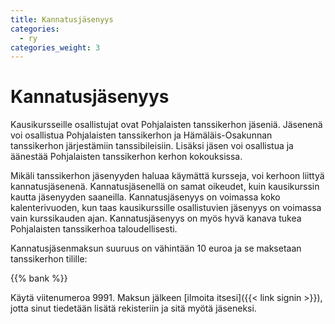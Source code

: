 ```yaml
---
title: Kannatusjäsenyys
categories:
  - ry
categories_weight: 3
---
```

# Kannatusjäsenyys

Kausikursseille osallistujat ovat Pohjalaisten tanssikerhon jäseniä. Jäsenenä voi osallistua Pohjalaisten tanssikerhon ja Hämäläis-Osakunnan tanssikerhon järjestämiin tanssibileisiin. Lisäksi jäsen voi osallistua ja äänestää Pohjalaisten tanssikerhon kerhon kokouksissa.

Mikäli tanssikerhon jäsenyyden haluaa käymättä kursseja, voi kerhoon liittyä kannatusjäsenenä. Kannatusjäsenellä on samat oikeudet, kuin kausikurssin kautta jäsenyyden saaneilla. Kannatusjäsenyys on voimassa koko kalenterivuoden, kun taas kausikurssille osallistuvien jäsenyys on voimassa vain kurssikauden ajan. Kannatusjäsenyys on myös hyvä kanava tukea Pohjalaisten tanssikerhoa taloudellisesti.

Kannatusjäsenmaksun suuruus on vähintään 10 euroa ja se maksetaan tanssikerhon tilille:

{{% bank %}}

Käytä viitenumeroa 9991. Maksun jälkeen [ilmoita itsesi]({{< link signin >}}), jotta sinut tiedetään lisätä rekisteriin ja sitä myötä jäseneksi.
